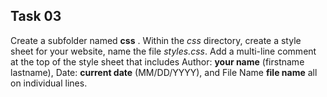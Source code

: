 ## Task 03
Create a subfolder named **css** . Within the *css* directory, create a style sheet for your website, name the file *styles.css*. Add a multi-line comment at the top of the style sheet that includes Author: **your name** (firstname lastname), Date: **current date** (MM/DD/YYYY), and File Name **file name** all on individual lines. 